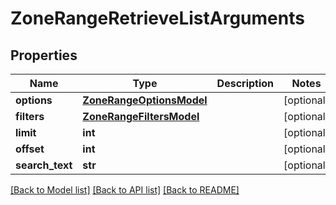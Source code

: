 # ZoneRangeRetrieveListArguments

## Properties
Name | Type | Description | Notes
------------ | ------------- | ------------- | -------------
**options** | [**ZoneRangeOptionsModel**](ZoneRangeOptionsModel.md) |  | [optional] 
**filters** | [**ZoneRangeFiltersModel**](ZoneRangeFiltersModel.md) |  | [optional] 
**limit** | **int** |  | [optional] 
**offset** | **int** |  | [optional] 
**search_text** | **str** |  | [optional] 

[[Back to Model list]](../README.md#documentation-for-models) [[Back to API list]](../README.md#documentation-for-api-endpoints) [[Back to README]](../README.md)


